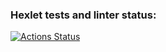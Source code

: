 ### Hexlet tests and linter status:
[![Actions Status](https://github.com/Savior12q/python-project-49/actions/workflows/hexlet-check.yml/badge.svg)](https://github.com/Savior12q/python-project-49/actions)